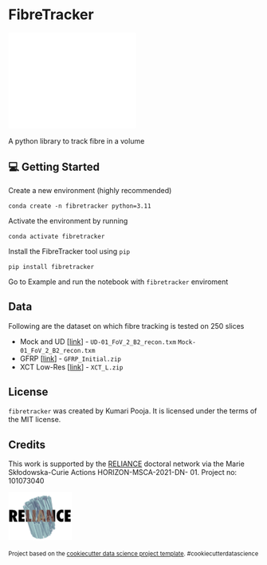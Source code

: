 # FibreTracker
<img style="float: center;" src="figures/logo.gif" width="256"> 

A python library to track fibre in a volume

## 💻 Getting Started

Create a new environment (highly recommended)

```
conda create -n fibretracker python=3.11
```

Activate the environment by running

```
conda activate fibretracker
```

Install the FibreTracker tool using `pip`

```
pip install fibretracker
```

Go to Example and run the notebook with `fibretracker` enviroment

## Data

Following are the dataset on which fibre tracking is tested on 250 slices

* Mock and UD [[link](https://zenodo.org/records/5483719)] -    `UD-01_FoV_2_B2_recon.txm`
                                                                `Mock-01_FoV_2_B2_recon.txm`
* GFRP [[link](https://zenodo.org/records/4771123)] - `GFRP_Initial.zip`
* XCT Low-Res [[link](https://zenodo.org/records/1195879)] - `XCT_L.zip`

## License

`fibretracker` was created by Kumari Pooja. It is licensed under the terms
of the MIT license.

## Credits

This work is supported by the [RELIANCE](https://www.chalmers.se/en/projects/reliance/) doctoral network via the Marie Skłodowska-Curie Actions HORIZON-MSCA-2021-DN- 01. Project no: 101073040 

<img style="float: center;" src="figures/reliance_logo.png" width="128"> 

<p><small>Project based on the <a target="_blank" href="https://drivendata.github.io/cookiecutter-data-science/">cookiecutter data science project template</a>. #cookiecutterdatascience</small></p>
